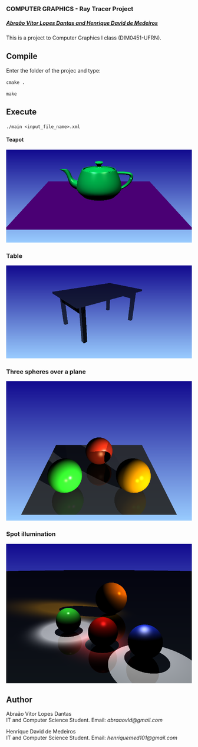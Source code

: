 ### COMPUTER GRAPHICS - Ray Tracer Project

##### [Abraão Vitor Lopes Dantas and Henrique David de Medeiros](#author)

This is a project to Computer Graphics I class (DIM0451-UFRN).

## Compile

Enter the folder of the projec and type:

`cmake .`

`make`

## Execute

`./main <input_file_name>.xml`

#### Teapot
  <img src="./teapot_hires_P.png">

### Table
  <img src="./table_P.png">

### Three spheres over a plane
  <img src="./three_spheres_plane.png">

### Spot illumination
  <img src="./spot.png">

## Author
Abraão Vitor Lopes Dantas  
IT and Computer Science Student.
Email: _abraaovld@gmail.com_

Henrique David de Medeiros  
IT and Computer Science Student.
Email: _henriquemed101@gmail.com_
